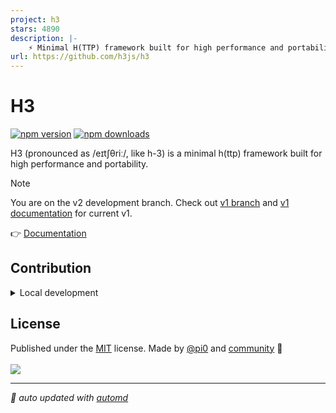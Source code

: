 ```yaml
---
project: h3
stars: 4890
description: |-
    ⚡️ Minimal H(TTP) framework built for high performance and portability 
url: https://github.com/h3js/h3
---
```


# H3

<!-- automd:badges -->

[![npm version](https://img.shields.io/npm/v/h3)](https://npmjs.com/package/h3)
[![npm downloads](https://img.shields.io/npm/dm/h3)](https://npm.chart.dev/h3)

<!-- /automd -->

H3 (pronounced as /eɪtʃθriː/, like h-3) is a minimal h(ttp) framework built for high performance and portability.

> [!NOTE]
> You are on the v2 development branch. Check out [v1 branch](https://github.com/h3js/h3/tree/v1) and [v1 documentation](https://v1.h3.dev/) for current v1.

👉 [Documentation](https://h3.dev)

## Contribution

<details>
  <summary>Local development</summary>

- Clone this repository
- Install the latest LTS version of [Node.js](https://nodejs.org/en/)
- Enable [Corepack](https://github.com/nodejs/corepack) using `corepack enable`
- Install dependencies using `pnpm install`
- Run tests using `pnpm dev` or `pnpm test`

</details>

<!-- /automd -->

## License

<!-- automd:contributors license=MIT author="pi0" -->

Published under the [MIT](https://github.com/h3js/h3/blob/main/LICENSE) license.
Made by [@pi0](https://github.com/pi0) and [community](https://github.com/h3js/h3/graphs/contributors) 💛
<br><br>
<a href="https://github.com/h3js/h3/graphs/contributors">
<img src="https://contrib.rocks/image?repo=h3js/h3" />
</a>

<!-- /automd -->

<!-- automd:with-automd -->

---

_🤖 auto updated with [automd](https://automd.unjs.io)_

<!-- /automd -->

